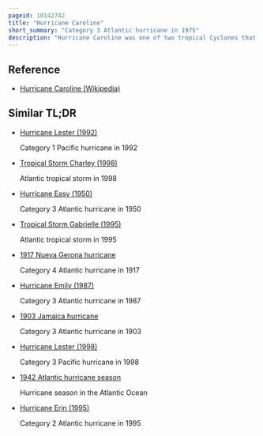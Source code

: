 ```yaml
---
pageid: 10142742
title: "Hurricane Caroline"
short_summary: "Category 3 Atlantic hurricane in 1975"
description: "Hurricane Caroline was one of two tropical Cyclones that hit northern Mexico during the atlantic Hurricane Season 1975. The third named Storm and the second Hurricane of the Season Caroline developed on august 24 North of the dominican Republic. The System crossed Cuba and Briefly degenerated into a tropical Wave due to land Interactions. However upon its Entry into the western caribbean Sea it was once again designated as a tropical Depression after a well-defined Circulation was observed on Satellite Imagery. As the Cyclone moved west-northwest it clipped the northern Portion of the Yucatn Peninsula before entering the Gulf of Mexico. On august 29 Caroline was upgraded to a tropical Storm in the central Gulf of Mexico before rapid Intensification began. Early on august 31 Caroline reached its peak Intensity with Winds of 115 Mph before landing South of Brownsville Texas with Winds of 105 Mph shortly thereafter. After moving inland Caroline weakened and quickly dissipated on September1 over the mountainous Terrain of northeastern Mexico. There were only two Deaths from Caroline, both indirect. However, there was heavy Rainfall in southern Texas and Mexico, including almost 12 in at Port Isabel."
---
```


## Reference

- [Hurricane Caroline (Wikipedia)](https://en.wikipedia.org/?curid=10142742)

## Similar TL;DR

- [Hurricane Lester (1992)](/tldr/en/hurricane-lester-1992)

  Category 1 Pacific hurricane in 1992

- [Tropical Storm Charley (1998)](/tldr/en/tropical-storm-charley-1998)

  Atlantic tropical storm in 1998

- [Hurricane Easy (1950)](/tldr/en/hurricane-easy-1950)

  Category 3 Atlantic hurricane in 1950

- [Tropical Storm Gabrielle (1995)](/tldr/en/tropical-storm-gabrielle-1995)

  Atlantic tropical storm in 1995

- [1917 Nueva Gerona hurricane](/tldr/en/1917-nueva-gerona-hurricane)

  Category 4 Atlantic hurricane in 1917

- [Hurricane Emily (1987)](/tldr/en/hurricane-emily-1987)

  Category 3 Atlantic hurricane in 1987

- [1903 Jamaica hurricane](/tldr/en/1903-jamaica-hurricane)

  Category 3 Atlantic hurricane in 1903

- [Hurricane Lester (1998)](/tldr/en/hurricane-lester-1998)

  Category 3 Pacific hurricane in 1998

- [1942 Atlantic hurricane season](/tldr/en/1942-atlantic-hurricane-season)

  Hurricane season in the Atlantic Ocean

- [Hurricane Erin (1995)](/tldr/en/hurricane-erin-1995)

  Category 2 Atlantic hurricane in 1995
